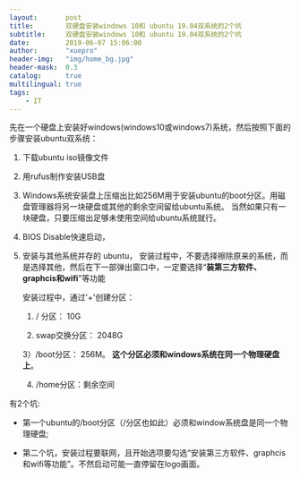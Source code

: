 ```yaml
---
layout:       post
title:        双硬盘安装windows 10和 ubuntu 19.04双系统的2个坑
subtitle:     双硬盘安装windows 10和 ubuntu 19.04双系统的2个坑
date:         2019-06-07 15:06:00
author:       "xuepro"
header-img:   "img/home_bg.jpg"
header-mask:  0.3
catalog:      true
multilingual: true
tags:
    - IT
---
```


先在一个硬盘上安装好windows(windows10或windows7)系统，然后按照下面的步骤安装ubuntu双系统：

1. 下载ubuntu  iso镜像文件
2. 用rufus制作安装USB盘
3. Windows系统安装盘上压缩出比如256M用于安装ubuntu的boot分区。用磁盘管理器将另一块硬盘或其他的剩余空间留给ubuntu系统。
   当然如果只有一块硬盘，只要压缩出足够未使用空间给ubuntu系统就行。
4. BIOS Disable快速启动，
5. 安装与其他系统并存的 ubuntu，
     安装过程中，不要选择擦除原来的系统，而是选择其他，然后在下一部弹出窗口中，一定要选择“**装第三方软件、graphcis和wifi**"等功能
   
    安装过程中，通过'+'创建分区：
  
    1) /  分区：  10G
  
    2) swap交换分区： 2048G
    
    3）/boot分区： 256M。  **这个分区必须和windows系统在同一个物理硬盘上**。
    
    4) /home分区：剩余空间
    


有2个坑:

  + 第一个ubuntu的/boot分区（/分区也如此）必须和window系统盘是同一个物理硬盘;
  
  + 第二个坑，安装过程要联网，且开始选项要勾选“安装第三方软件、graphcis和wifi等功能”。不然启动可能一直停留在logo画面。
